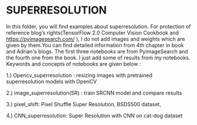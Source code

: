 # SUPERRESOLUTION

In this folder, you will find examples about superresolution. For protection of reference blog’s rights(TensorFlow 2.0 Computer Vision Cookbook and https://pyimagesearch.com/ ), I do not add images and weights which are given by them.You can find detailed information from 4th chapter in book and Adrian's blogs.
The first three notebooks are from PyimageSearch and the fourth one from the book. I just add some of results from my notebooks. Keywords and concepts of notebooks are given below :

1.)	Opencv_superresolution : resizing images with pretrained superresolution models with OpenCV

2.)	image_superresolution(SR) : train SRCNN model and compare results

3.)	pixel_shift: Pixel Shuffle Super Resolution, BSDS500 dataset,

4.)	CNN_superresolution: Super Resolution with CNN on cat-dog dataset
